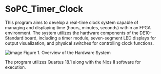 # SoPC_Timer_Clock
This program aims to develop a real-time clock system capable of managing and displaying time (hours, minutes, seconds) within an FPGA environment. The system utilizes the hardware components of the DE10-Standard board, including a timer module, seven-segment LED displays for output visualization, and physical switches for controlling clock functions.

![image](https://github.com/user-attachments/assets/8f260cfb-1473-4706-93c3-ec9a545b402c)
Figure 1. Overview of the Hardware System

The program utilizes Quartus 18.1 along with the Nios II software for execution.
